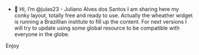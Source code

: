 - 👋 Hi, I’m @julas23 - Juliano Alves dos Santos
I am sharing here my conky layout, totally free and ready to use.
Actually the wheather widget is running a Brazillian institute to fill up the content.
For next versions I will try to update using some global resource to be compatible with everyone in the globe.

Enjoy
